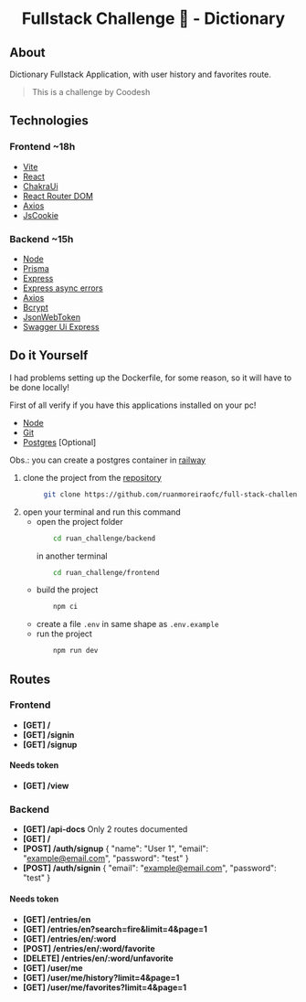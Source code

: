 <h1 align='center'>
Fullstack Challenge 🏅 - Dictionary
</h1>

## About

Dictionary Fullstack Application, with user history and favorites route.

> This is a challenge by Coodesh

<!-- - Frontend [:eye: Preview][btn-frontend-preview] -->

<!--   - if link above broke [:eye: Preview][btn-frontend-preview-mirror] -->

<!-- - Backend [:eye: Preview][btn-backend-preview] -->

## Technologies

### Frontend ~18h

- [Vite]
- [React]
- [ChakraUi]
- [React Router DOM]
- [Axios]
- [JsCookie]

### Backend ~15h

- [Node]
- [Prisma]
- [Express]
- [Express async errors]
- [Axios]
- [Bcrypt]
- [JsonWebToken]
- [Swagger Ui Express]

## Do it Yourself

I had problems setting up the Dockerfile, for some reason, so it will have to be done locally!

First of all verify if you have this applications installed on your pc!

- [Node][btn-node]
- [Git][btn-git]
- [Postgres][btn-db] [Optional]

Obs.: you can create a postgres container in [railway][btn-railway]

1.  clone the project from the [repository][btn-repo]
    ```bash
         git clone https://github.com/ruanmoreiraofc/full-stack-challenge-express+react.git ruan_challenge
    ```
2.  open your terminal and run this command
    - open the project folder
      ```bash
          cd ruan_challenge/backend
      ```
      in another terminal
      ```bash
          cd ruan_challenge/frontend
      ```
    - build the project
      ```bash
          npm ci
      ```
    - create a file `.env` in same shape as `.env.example`
    - run the project
      ```bash
          npm run dev
      ```

## Routes

### Frontend

- **[GET] /**
- **[GET] /signin**
- **[GET] /signup**

#### Needs token

- **[GET] /view**

### Backend

- **[GET] /api-docs**
  Only 2 routes documented
- **[GET] /**
- **[POST] /auth/signup**
  {
  "name": "User 1",
  "email": "example@email.com",
  "password": "test"
  }
- **[POST] /auth/signin**
  {
  "email": "example@email.com",
  "password": "test"
  }

#### Needs token

- **[GET] /entries/en**
- **[GET] /entries/en?search=fire&limit=4&page=1**
- **[GET] /entries/en/:word**
- **[POST] /entries/en/:word/favorite**
- **[DELETE] /entries/en/:word/unfavorite**
- **[GET] /user/me**
- **[GET] /user/me/history?limit=4&page=1**
- **[GET] /user/me/favorites?limit=4&page=1**

<!-- VARIABLES -->

[btn-railway]: https://railway.app/new
[btn-db]: https://www.postgresql.org/download/
[btn-git]: https://git-scm.com/downloads
[btn-node]: https://nodejs.org/en/download/
[btn-repo]: https://github.com/ruanmoreiraofc/full-stack-challenge-express+react
[btn-backend-preview]: https://fullstack-challenge-api.ruanmoreira.com
[btn-frontend-preview]: https://fullstack-challenge.ruanmoreira.com
[btn-frontend-preview-mirror]: https://fullstack-challenge-2022.netlify.app

<!-- TECHNOLOGIES -->

[axios]: https://github.com/axios/axios
[vite]: https://github.com/vitejs/vite
[react]: https://github.com/facebook/react
[chakraui]: https://github.com/chakra-ui/chakra-ui
[react router dom]: https://github.com/remix-run/react-router
[jscookie]: https://github.com/js-cookie/js-cookie
[node]: https://github.com/nodejs/node
[prisma]: https://github.com/prisma/prisma
[express]: https://github.com/expressjs/express
[express async errors]: https://github.com/davidbanham/express-async-errors
[bcrypt]: https://github.com/kelektiv/node.bcrypt.js
[jsonwebtoken]: https://github.com/auth0/node-jsonwebtoken
[swagger ui express]: https://github.com/scottie1984/swagger-ui-express
